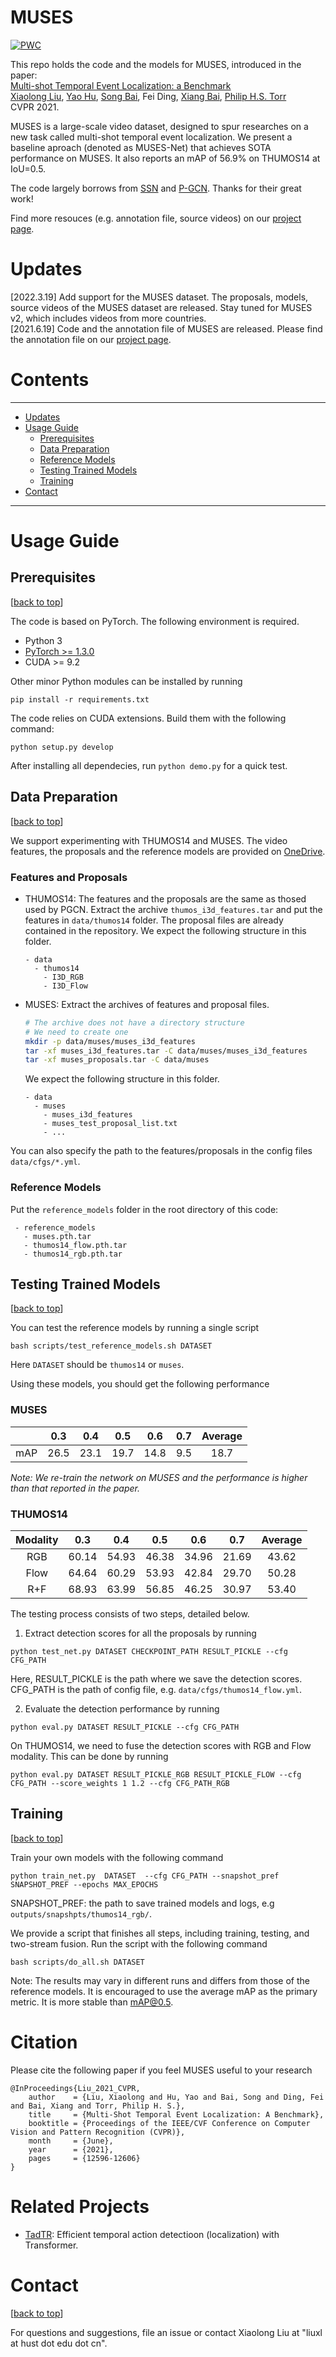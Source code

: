 # MUSES

[![PWC](https://img.shields.io/endpoint.svg?url=https://paperswithcode.com/badge/multi-shot-temporal-event-localization-a/temporal-action-localization-on-thumos14)](https://paperswithcode.com/sota/temporal-action-localization-on-thumos14?p=multi-shot-temporal-event-localization-a)

This repo holds the code and the models for MUSES, introduced in the paper:<br>
[Multi-shot Temporal Event Localization: a Benchmark](https://arxiv.org/abs/2012.09434)<br>
[Xiaolong Liu](https://xlliu7.github.io), [Yao Hu](https://scholar.google.com/citations?user=LIu7k7wAAAAJ), [Song Bai](http://songbai.site), Fei Ding, [Xiang Bai](https://scholar.google.com/citations?user=UeltiQ4AAAAJ), [Philip H.S. Torr](http://www.robots.ox.ac.uk/~phst/)<br>
CVPR 2021.


MUSES is a large-scale video dataset, designed to spur researches on a new task called multi-shot temporal event localization. We present a baseline aproach (denoted as MUSES-Net) that achieves SOTA performance on MUSES. It also reports an mAP of 56.9% on THUMOS14 at IoU=0.5. 


The code largely borrows from [SSN][ssn] and [P-GCN][pgcn]. Thanks for their great work!

Find more resouces (e.g. annotation file, source videos) on our [project page][project-page].

# Updates
[2022.3.19] Add support for the MUSES dataset. The proposals, models, source videos of the MUSES dataset are released. Stay tuned for MUSES v2, which includes videos from more countries.<br>
[2021.6.19] Code and the annotation file of MUSES are released. Please find the annotation file on our [project page][project-page].

# Contents
----
* [Updates](#updates)
* [Usage Guide](#usage-guide)
   * [Prerequisites](#prerequisites)
   * [Data Preparation](#data-preparation)
   * [Reference Models](#reference-models)
   * [Testing Trained Models](#testing-trained-models)
   * [Training](#training)
* [Contact](#contact)

----


# Usage Guide

## Prerequisites
[[back to top](#MUSES)]

The code is based on PyTorch. The following environment is required.
- Python 3
- [PyTorch >= 1.3.0][pytorch] 
- CUDA >= 9.2

Other minor Python modules can be installed by running
```
pip install -r requirements.txt
```

The code relies on CUDA extensions. Build them with the following command:
```
python setup.py develop
```

After installing all dependecies, run `python demo.py` for a quick test.

## Data Preparation
[[back to top](#MUSES)]

We support experimenting with THUMOS14 and MUSES. The video features, the proposals and the reference models are provided on [OneDrive][onedrive].

### Features and Proposals
- THUMOS14: The features and the proposals are the same as thosed used by PGCN. 
Extract the archive `thumos_i3d_features.tar` and put the features in `data/thumos14` folder. The proposal files are already contained in the repository. We expect the following structure in this folder.
  ```text
  - data
    - thumos14
      - I3D_RGB
      - I3D_Flow
  ```


- MUSES: Extract the archives of features and proposal files.
  ```bash
  # The archive does not have a directory structure
  # We need to create one
  mkdir -p data/muses/muses_i3d_features
  tar -xf muses_i3d_features.tar -C data/muses/muses_i3d_features
  tar -xf muses_proposals.tar -C data/muses
  ```
  We expect the following structure in this folder.
  ```text
  - data
    - muses
      - muses_i3d_features
      - muses_test_proposal_list.txt
      - ...
  ```
You can also specify the path to the features/proposals in the config files `data/cfgs/*.yml`.

### Reference Models

Put the `reference_models` folder in the root directory of this code:
```
 - reference_models
   - muses.pth.tar
   - thumos14_flow.pth.tar
   - thumos14_rgb.pth.tar
```

## Testing Trained Models
[[back to top](#MUSES)]

You can test the reference models by running a single script
```
bash scripts/test_reference_models.sh DATASET
```
Here `DATASET` should be `thumos14` or `muses`.

Using these models, you should get the following performance

### MUSES

|| 0.3   | 0.4   | 0.5   | 0.6  | 0.7   | Average |
|:-:|:-:|:-:|:-:|:-:|:-:|:-:|
|mAP| 26.5 | 23.1 | 19.7 | 14.8 | 9.5 | 18.7  |

*Note: We re-train the network on MUSES and the performance is higher than that reported in the paper.*


### THUMOS14

|Modality|0.3|0.4|0.5|0.6|0.7|Average|
|:-:|:-:|:-:|:-:|:-:|:-:|:-:|
|RGB |60.14	|54.93 |46.38 |	34.96| 21.69|	43.62|
|Flow|64.64	|60.29 |53.93 |	42.84| 29.70| 50.28|
|R+F |68.93	|63.99 |56.85 |	46.25| 30.97| 53.40|



The testing process consists of two steps, detailed below.

1. Extract detection scores for all the proposals by running
```
python test_net.py DATASET CHECKPOINT_PATH RESULT_PICKLE --cfg CFG_PATH
```
Here, RESULT_PICKLE is the path where we save the detection scores. CFG_PATH is the path of config file, e.g. `data/cfgs/thumos14_flow.yml`.

2. Evaluate the detection performance by running
```
python eval.py DATASET RESULT_PICKLE --cfg CFG_PATH
```

On THUMOS14, we need to fuse the detection scores with RGB and Flow modality. This can be done by running
```
python eval.py DATASET RESULT_PICKLE_RGB RESULT_PICKLE_FLOW --cfg CFG_PATH --score_weights 1 1.2 --cfg CFG_PATH_RGB
```

## Training
[[back to top](#MUSES)]

Train your own models with the following command
```
python train_net.py  DATASET  --cfg CFG_PATH --snapshot_pref SNAPSHOT_PREF --epochs MAX_EPOCHS
```
SNAPSHOT_PREF: the path to save trained models and logs, e.g `outputs/snapshpts/thumos14_rgb/`. 

We provide a script that finishes all steps, including training, testing, and two-stream fusion. Run the script with the following command
```
bash scripts/do_all.sh DATASET
```
Note: The results may vary in different runs and differs from those of the reference models. It is encouraged to use the average mAP as the primary metric. It is more stable than mAP@0.5.

# Citation
Please cite the following paper if you feel MUSES useful to your research
```
@InProceedings{Liu_2021_CVPR,
    author    = {Liu, Xiaolong and Hu, Yao and Bai, Song and Ding, Fei and Bai, Xiang and Torr, Philip H. S.},
    title     = {Multi-Shot Temporal Event Localization: A Benchmark},
    booktitle = {Proceedings of the IEEE/CVF Conference on Computer Vision and Pattern Recognition (CVPR)},
    month     = {June},
    year      = {2021},
    pages     = {12596-12606}
}
```

# Related Projects
- [TadTR][tadtr]: Efficient temporal action detectioon (localization) with Transformer.



# Contact
[[back to top](#MUSES)]

For questions and suggestions, file an issue or contact Xiaolong Liu at "liuxl at hust dot edu dot cn".


[pytorch]:https://github.com/pytorch/pytorch
[ssn]:http://yjxiong.me/others/ssn/
[pgcn]: https://github.com/Alvin-Zeng/PGCN
[project-page]: http://songbai.site/muses/
[onedrive]: https://husteducn-my.sharepoint.com/:f:/g/personal/liuxl_hust_edu_cn/EpOGTXHbu1JHjxBgVGEa2kMBZtD5y98twz203W9hiEx2tQ?e=e0Ecxo
[tadtr]: https://github.com/xlliu7/TadTR